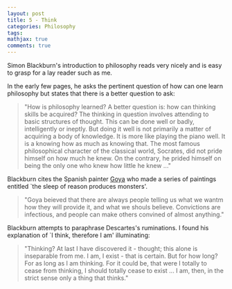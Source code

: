 ```yaml
---
layout: post
title: 5 - Think
categories: Philosophy
tags:
mathjax: true
comments: true
---
```


Simon Blackburn's introduction to philosophy reads very nicely and is easy to grasp for a lay reader such as me. 

In the early few pages, he asks the pertinent question of how can one learn philosophy but states that there is a better question to ask:

>"How is philosophy learned? A better question is: how can thinking skills be acquired? The thinking in question involves attending to basic structures of thought. This can be done well or badly, intelligently or ineptly. But doing it well is not primarily a matter of acquiring a body of knowledge. It is more like playing the piano well. It is a knowing how as much as knowing that. The most famous philosophical character of the classical world, Socrates, did not pride himself on how much he knew. On the contrary, he prided himself on being the only one who knew how little he knew ..." 

Blackburn cites the Spanish painter [Goya](https://en.wikipedia.org/wiki/The_Sleep_of_Reason_Produces_Monsters) who made a series of paintings entitled `the sleep of reason produces monsters'. 

>"Goya beieved that there are always people telling us what we wantm how they will provide it, and what we shouls believe. Convictions are infectious, and people can make others convined of almost anything."

Blackburn attempts to paraphrase Descartes's ruminations. I found his explanation of `I think, therefore I am' illuminating:

>"Thinking? At last I have discovered it - thought; this alone is inseparable from me. I am, I exist - that is certain. But for how long? For as long as I am thinking. For it could be, that were I totally to cease from thinking, I should totally cease to exist ... I am, then, in the strict sense only a thing that thinks."
